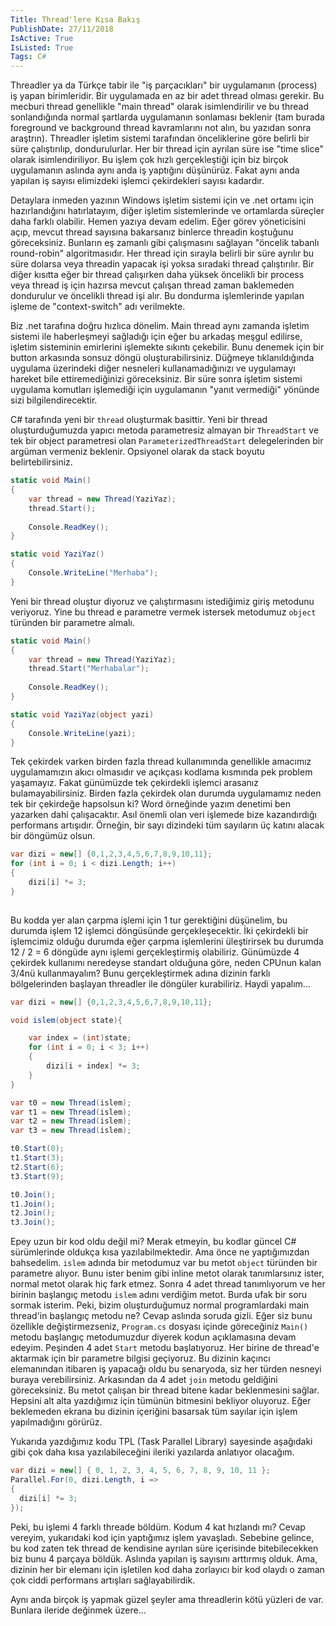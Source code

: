 ```yaml
---
Title: Thread'lere Kısa Bakış
PublishDate: 27/11/2018
IsActive: True
IsListed: True
Tags: C#
---
```


Threadler ya da Türkçe tabir ile "iş parçacıkları" bir uygulamanın (process) iş yapan birimleridir. Bir uygulamada en az bir adet thread olması gerekir. Bu mecburi thread genellikle "main thread" olarak isimlendirilir ve bu thread sonlandığında normal şartlarda uygulamanın sonlaması beklenir (tam burada foreground ve background thread kavramlarını not alın, bu yazıdan sonra araştrın). Threadler işletim sistemi tarafından önceliklerine göre belirli bir süre çalıştırılıp, dondurulurlar. Her bir thread için ayrılan süre ise "time slice" olarak isimlendiriliyor. Bu işlem çok hızlı gerçekleştiği için biz birçok uygulamanın aslında aynı anda iş yaptığını düşünürüz. Fakat aynı anda yapılan iş sayısı elimizdeki işlemci çekirdekleri sayısı kadardır.

Detaylara inmeden yazının Windows işletim sistemi için ve .net ortamı için hazırlandığını hatırlatayım, diğer işletim sistemlerinde ve ortamlarda süreçler daha farklı olabilir. Hemen yazıya devam edelim. Eğer görev yöneticisini açıp, mevcut thread sayısına bakarsanız binlerce threadin koştuğunu göreceksiniz. Bunların eş zamanlı gibi çalışmasını sağlayan "öncelik tabanlı round-robin" algoritmasıdır. Her thread için sırayla belirli bir süre ayrılır bu süre dolarsa veya threadin yapacak işi yoksa sıradaki thread çalıştırılır. Bir diğer kısıtta eğer bir thread çalışırken daha yüksek öncelikli bir process veya thread iş için hazırsa mevcut çalışan thread zaman baklemeden dondurulur ve öncelikli thread işi alır. Bu dondurma işlemlerinde yapılan işleme de "context-switch" adı verilmekte.

Biz .net tarafına doğru hızlıca dönelim. Main thread aynı zamanda işletim sistemi ile haberleşmeyi sağladığı için eğer bu arkadaş meşgul edilirse, işletim sisteminin emirlerini işlemekte sıkıntı çekebilir. Bunu denemek için bir button arkasında sonsuz döngü oluşturabilirsiniz. Düğmeye tıklanıldığında uygulama üzerindeki diğer nesneleri kullanamadığınızı ve uygulamayı hareket bile ettiremediğinizi göreceksiniz. Bir süre sonra işletim sistemi uygulama komutları işlemediği için uygulamanın "yanıt vermediği" yönünde sizi bilgilendirecektir.

C# tarafında yeni bir `thread` oluşturmak basittir. Yeni bir thread oluşturduğumuzda yapıcı metoda parametresiz almayan bir `ThreadStart` ve tek bir object parametresi olan `ParameterizedThreadStart` delegelerinden bir argüman vermeniz beklenir. Opsiyonel olarak da stack boyutu belirtebilirsiniz.

```csharp
static void Main()
{
	var thread = new Thread(YaziYaz);
	thread.Start();
	
	Console.ReadKey();
}

static void YaziYaz()
{
	Console.WriteLine("Merhaba");
}
```

Yeni bir thread oluştur diyoruz ve çalıştırmasını istediğimiz giriş metodunu veriyoruz. Yine bu thread e parametre vermek istersek metodumuz `object` türünden bir parametre almalı.

```csharp
static void Main()
{
	var thread = new Thread(YaziYaz);
	thread.Start("Merhabalar");
	
	Console.ReadKey();
}

static void YaziYaz(object yazi)
{
	Console.WriteLine(yazi);
}
```
 
Tek çekirdek varken birden fazla thread kullanımında genellikle amacımız uygulamamızın akıcı olmasıdır ve açıkçası kodlama kısmında pek problem yaşamayız. Fakat günümüzde tek çekirdekli işlemci arasanız bulamayabilirsiniz. Birden fazla çekirdek olan durumda uygulamamız neden tek bir çekirdeğe hapsolsun ki? Word örneğinde yazım denetimi ben yazarken dahi çalışacaktır. Asıl önemli olan veri işlemede bize kazandırdığı performans artışıdır. Örneğin, bir sayı dizindeki tüm sayıların üç katını alacak bir döngümüz olsun.

```csharp
var dizi = new[] {0,1,2,3,4,5,6,7,8,9,10,11};
for (int i = 0; i < dizi.Length; i++)
{
	dizi[i] *= 3;
}
 
```

Bu kodda yer alan çarpma işlemi için 1 tur gerektiğini düşünelim, bu durumda işlem 12 işlemci döngüsünde gerçekleşecektir. İki çekirdekli bir işlemcimiz olduğu durumda eğer çarpma işlemlerini üleştirirsek bu durumda 12 / 2 = 6 döngüde aynı işlemi gerçekleştirmiş olabiliriz. Günümüzde 4 çekirdek kullanımı neredeyse standart olduğuna göre, neden CPUnun kalan 3/4nü kullanmayalım? Bunu gerçekleştirmek adına dizinin farklı bölgelerinden başlayan threadler ile döngüler kurabiliriz. Haydi yapalım...

```csharp
var dizi = new[] {0,1,2,3,4,5,6,7,8,9,10,11};

void islem(object state){

	var index = (int)state;
	for (int i = 0; i < 3; i++)
	{
		dizi[i + index] *= 3;
	}
}

var t0 = new Thread(islem);
var t1 = new Thread(islem);
var t2 = new Thread(islem);
var t3 = new Thread(islem);

t0.Start(0);
t1.Start(3);
t2.Start(6);
t3.Start(9);

t0.Join();
t1.Join();
t2.Join();
t3.Join();
```

Epey uzun bir kod oldu değil mi? Merak etmeyin, bu kodlar güncel C# sürümlerinde oldukça kısa yazılabilmektedir. Ama önce ne yaptığımızdan bahsedelim. `islem` adında bir metodumuz var bu metot `object` türünden bir parametre alıyor. Bunu ister benim gibi inline metot olarak tanımlarsınız ister, normal metot olarak hiç fark etmez. Sonra 4 adet thread tanımlıyorum ve her birinin başlangıç metodu `islem` adını verdiğim metot. Burda ufak bir soru sormak isterim. Peki, bizim oluşturduğumuz normal programlardaki main thread'in başlangıç metodu ne? Cevap aslında soruda gizli. Eğer siz bunu özellikle değiştirmezseniz, `Program.cs` dosyası içinde göreceğiniz `Main()` metodu başlangıç metodumuzdur diyerek kodun açıklamasına devam edeyim. Peşinden 4 adet `Start` metodu başlatıyoruz. Her birine de thread'e aktarmak için bir parametre bilgisi geçiyoruz. Bu dizinin kaçıncı elemanından itibaren iş yapacağı oldu bu senaryoda, siz her türden nesneyi buraya verebilirsiniz. Arkasından da 4 adet `join` metodu geldiğini göreceksiniz. Bu metot çalışan bir thread bitene kadar beklenmesini sağlar. Hepsini alt alta yazdığımız için tümünün bitmesini bekliyor oluyoruz. Eğer beklemeden ekrana bu dizinin içeriğini basarsak tüm sayılar için işlem yapılmadığını görürüz.

Yukarıda yazdığımız kodu TPL (Task Parallel Library) sayesinde aşağıdaki gibi çok daha kısa yazılabileceğini ileriki yazılarda anlatıyor olacağım.

```csharp
var dizi = new[] { 0, 1, 2, 3, 4, 5, 6, 7, 8, 9, 10, 11 };
Parallel.For(0, dizi.Length, i =>
{
  dizi[i] *= 3;
});
```

Peki, bu işlemi 4 farklı threade böldüm. Kodum 4 kat hızlandı mı? Cevap vereyim, yukarıdaki kod için yaptığımız işlem yavaşladı. Sebebine gelince, bu kod zaten tek thread de kendisine ayrılan süre içerisinde bitebilecekken biz bunu 4 parçaya böldük. Aslında yapılan iş sayısını arttırmış olduk. Ama, dizinin her bir elemanı için işletilen kod daha zorlayıcı bir kod olaydı o zaman çok ciddi performans artışları sağlayabilirdik.

Aynı anda birçok iş yapmak güzel şeyler ama threadlerin kötü yüzleri de var. Bunlara ileride değinmek üzere...
